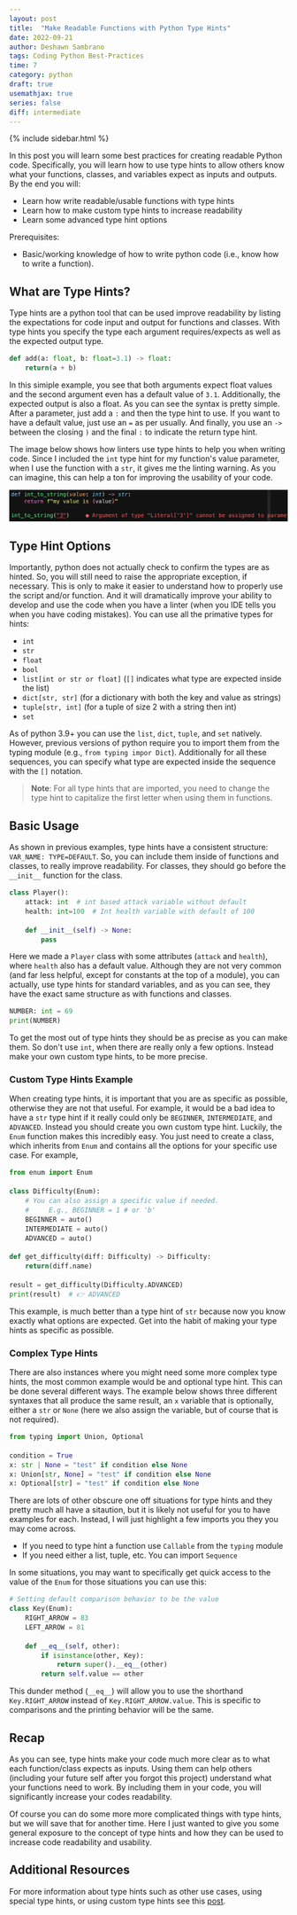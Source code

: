 ```yaml
---
layout: post
title:  "Make Readable Functions with Python Type Hints"
date: 2022-09-21
author: Deshawn Sambrano
tags: Coding Python Best-Practices
time: 7
category: python
draft: true
usemathjax: true
series: false
diff: intermediate
---
```



{% include sidebar.html %}

<section class="takeaways">

In this post you will learn some best practices for creating readable Python code.
Specifically, you will learn how to use type hints to allow others know what your functions, classes, and variables expect as inputs and outputs.
By the end you will:
- Learn how write readable/usable functions with type hints
- Learn how to make custom type hints to increase readability
- Learn some advanced type hint options

Prerequisites:
- Basic/working knowledge of how to write python code (i.e., know how to write a function).

</section>

## What are Type Hints?

<!-- excerpt-start -->
Type hints are a python tool that can be used improve readability by listing the expectations for code input and output for functions and classes.
With type hints you specify the type each argument requires/expects as well as the expected output type.

<!-- excerpt-end -->

```python
def add(a: float, b: float=3.1) -> float:
    return(a + b)
```

In this simiple example, you see that both arguments expect float values and the second argument even has a default value of `3.1`.
Additionally, the expected output is also a float.
As you can see the syntax is pretty simple.
After a parameter, just add a `:` and then the type hint to use.
If you want to have a default value, just use an `=` as per usually.
And finally, you use an `->` between the closing `)` and the final `:` to indicate the return type hint.

The image below shows how linters use type hints to help you when writing code.
Since I included the `int` type hint for my function's value parameter, when I use the function with a `str`, it gives me the linting warning.
As you can imagine, this can help a ton for improving the usability of your code.

![Linter Example with Type Hints](/assets/imgs/type_hints.png)

## Type Hint Options

Importantly, python does not actually check to confirm the types are as hinted.
So, you will still need to raise the appropriate exception, if necessary.
This is only to make it easier to understand how to properly use the script and/or function.
And it will dramatically improve your ability to develop and use the code when you have a linter (when you IDE tells you when you have coding mistakes).
You can use all the primative types for hints:
- `int`
- `str`
- `float`
- `bool`
- `list[int or str or float]` (`[]` indicates what type are expected inside the list)
- `dict[str, str]` (for a dictionary with both the key and value as strings)
- `tuple[str, int]` (for a tuple of size 2 with a string then int)
- `set`

As of python 3.9+ you can use the `list`, `dict`, `tuple`, and `set` natively.
However, previous versions of python require you to import them from the typing module (e.g., `from typing impor Dict`).
Additionally for all these sequences, you can specify what type are expected inside the sequence with the `[]` notation.
> **Note**: For all type hints that are imported, you need to change the type hint to capitalize the first letter when using them in functions.

## Basic Usage

As shown in previous examples, type hints have a consistent structure: `VAR_NAME: TYPE=DEFAULT`.
So, you can include them inside of functions and classes, to really improve readability.
For classes, they should go before the `__init__` function for the class.

```python
class Player():
    attack: int  # int based attack variable without default
    health: int=100  # Int health variable with default of 100

    def __init__(self) -> None:
        pass
```

Here we made a `Player` class with some attributes (`attack` and `health`), where `health` also has a default value.
Although they are not very common (and far less helpful, except for constants at the top of a module), you can actually, use type hints for standard variables, and as you can see, they have the exact same structure as with functions and classes.

```python
NUMBER: int = 69
print(NUMBER)
```


To get the most out of type hints they should be as precise as you can make them.
So don't use `int`, when there are really only a few options.
Instead make your own custom type hints, to be more precise.


### Custom Type Hints Example

When creating type hints, it is important that you are as specific as possible, otherwise they are not that useful.
For example, it would be a bad idea to have a `str` type hint if it really could only be `BEGINNER`, `INTERMEDIATE`, and `ADVANCED`.
Instead you should create you own custom type hint.
Luckily, the `Enum` function makes this incredibly easy.
You just need to create a class, which inherits from `Enum` and contains all the options for your specific use case.
For example,

```python
from enum import Enum

class Difficulty(Enum):
    # You can also assign a specific value if needed.
    #     E.g., BEGINNER = 1 # or 'b'
    BEGINNER = auto()
    INTERMEDIATE = auto()
    ADVANCED = auto()

def get_difficulty(diff: Difficulty) -> Difficulty:
    return(diff.name)

result = get_difficulty(Difficulty.ADVANCED)
print(result)  # 👉️ ADVANCED
```

This example, is much better than a type hint of `str` because now you know exactly what options are expected.
Get into the habit of making your type hints as specific as possible.

### Complex Type Hints

There are also instances where you might need some more complex type hints, the most common example would be and optional type hint.
This can be done several different ways.
The example below shows three different syntaxes that all produce the same result, an `x` variable that is optionally, either a `str` or `None` (here we also assign the variable, but of course that is not required).

```python
from typing import Union, Optional

condition = True
x: str | None = "test" if condition else None
x: Union[str, None] = "test" if condition else None
x: Optional[str] = "test" if condition else None
```

There are lots of other obscure one off situations for type hints and they pretty much all have a sitaution, but it is likely not useful for you to have examples for each.
Instead, I will just highlight a few imports you they you may come across.

- If you need to type hint a function use `Callable` from the `typing` module
- If you need either a list, tuple, etc. You can import `Sequence`

<div class="info">

  In some situations, you may want to specifically get quick access to the value of the `Enum` for those situations you can use this:

```python
# Setting default comparison behavior to be the value
class Key(Enum):
    RIGHT_ARROW = 83
    LEFT_ARROW = 81

    def __eq__(self, other):
        if isinstance(other, Key):
            return super().__eq__(other)
        return self.value == other

```
This dunder method (`__eq__`) will allow you to use the shorthand `Key.RIGHT_ARROW` instead of `Key.RIGHT_ARROW.value`. This is specific to comparisons and the printing behavior will be the same.

</div>


## Recap

As you can see, type hints make your code much more clear as to what each function/class expects as inputs.
Using them can help others (including your future self after you forgot this project) understand what your functions need to work.
By including them in your code, you will significantly increase your codes readability.

Of course you can do some more more complicated things with type hints, but we will save that for another time.
Here I just wanted to give you some general exposure to the concept of type hints and how they can be used to increase code readability and usability.


## Additional Resources

For more information about type hints such as other use cases, using special type hints, or using custom type hints see this [post][th1].

<!-- ## References -->

[1]: https://youtu.be/woIkysZytSs "Arjan Codes: 8 Python Coding Tips - From The Google Python Style Guide"
[2]: https://youtu.be/LrtnLEkOwFE "Arjan Codes: Code Smells Part 1"
[3]: https://youtu.be/zmWf_cHyo8s "Arjan Codes: Code Smells Part 2"
[4]: https://youtu.be/Kl3_Gmn4Ujg "Arjan Codes: Code Smells Part 3"
[5]: https://www.geeksforgeeks.org/abstract-classes-in-python/ "Abstract Classes in Python"

<!-- ### Virtual Environmnts -->

[pipenv]: https://github.com/pypa/pipenv "Pipenv Python Dev for Humans"
[vewrapper]: https://virtualenvwrapper.readthedocs.io/en/latest/ "Virtual Wrapper"
[virtualenv]: https://pypi.org/project/virtualenv/ "Virtual Env"
[condaenv]: https://conda.io/projects/conda/en/latest/user-guide/tasks/manage-environments.html "Conda environments"
[anaconda]: https://www.anaconda.com/products/distribution "Anaconda"
[pyenv]: https://github.com/pyenv/pyenv "Pyenv for simple VE in python"
[venv]: https://docs.python.org/3/library/venv.html "Venv: Python Builtin Virtual Environment Creator"


<!-- ### f Strings -->

[f1]: https://realpython.com/python-f-strings/ "Real Python: f strings"
[f2]: https://youtu.be/dvqFNOhNIjM "Arjan Codes: f Strings Set size"
[f3]: https://stackoverflow.com/a/45310389 "SO: f Strings round"
[f4]: https://youtube.com/shorts/07Pxa3TbQc4?feature=share "Python Engineer: f Strings large numbers"
[f5]: https://stackoverflow.com/a/50340297 "SO: f Strings round Detailed"


<!-- ### Type hints -->

[th1]: https://mypy.readthedocs.io/en/stable/cheat_sheet_py3.html "Type hints cheatsheet"


<!-- ### Exceptions -->

[e1]: https://youtu.be/nlCKrKGHSSk "Socratica: Exceptions"
[e2]: https://docs.python.org/3/library/exceptions.html#exception-hierarchy "Python Exception Hierarchy"
[e3]: https://youtu.be/6tNS--WetLI "Corey Schafer: Long Run Unit Testing Tutorial"
[arjanerror]: https://youtu.be/nlCKrKGHSSk "Arjan Codes YT: Exception Handling"

<!-- ### Logging -->

[l1]: https://youtu.be/g8nQ90Hk328 "Socratica: Logging"
[l2]: https://www.geeksforgeeks.org/logging-in-python/ "GeeksforGeeks: Python Logging"
[l3]: https://realpython.com/python-logging-source-code/ "Real Python: Logging"

<!-- ### Asynchronous Code -->

[a1]: https://youtu.be/2IW-ZEui4h4 "Arjan Codes: Asynchronous Code with Asyncio"
[a2]: https://realpython.com/python-async-features/ "Real Python: asyncio"
